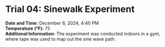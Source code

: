 # Trial 04: Sinewalk Experiment
**Date and Time:** December 6, 2024, 4:40 PM  
**Temperature (°F):** 75  
**Additional Information:** The experiment was conducted indoors in a gym, where tape was used to map out the sine wave path.
